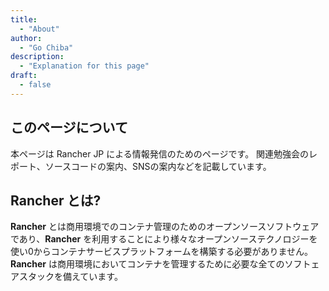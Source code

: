 ```yaml
---
title:
  - "About"
author:
  - "Go Chiba"
description:
  - "Explanation for this page"
draft:
  - false
---
```


## このページについて
本ページは Rancher JP による情報発信のためのページです。
関連勉強会のレポート、ソースコードの案内、SNSの案内などを記載しています。

## Rancher とは?
**Rancher** とは商用環境でのコンテナ管理のためのオープンソースソフトウェアであり、**Rancher** を利用することにより様々なオープンソーステクノロジーを使い0からコンテナサービスプラットフォームを構築する必要がありません。
**Rancher** は商用環境においてコンテナを管理するために必要な全てのソフトェアスタックを備えています。

